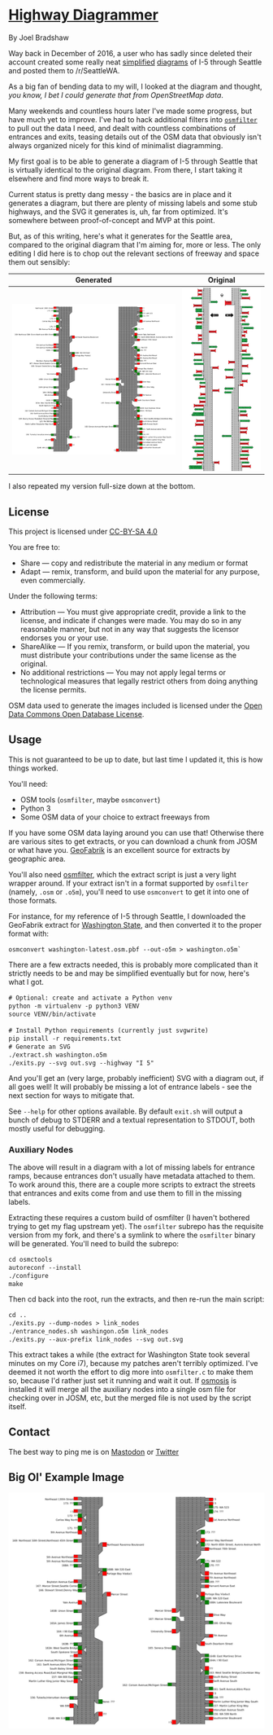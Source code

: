 # [Highway Diagrammer](https://github.com/cincodenada/freeway-exits/)
By Joel Bradshaw

Way back in December of 2016, a user who has sadly since deleted their account
created some really neat [simplified][orig] [diagrams][v2] of I-5 through
Seattle and posted them to /r/SeattleWA.

As a big fan of bending data to my will, I looked at the diagram and thought,
*you know, I bet I could generate that from OpenStreetMap data*.

Many weekends and countless hours later I've made some progress, but have much
yet to improve. I've had to hack additional filters into [`osmfilter`][osmc] to
pull out the data I need, and dealt with countless combinations of entrances
and exits, teasing details out of the OSM data that obviously isn't always
organized nicely for this kind of minimalist diagramming.

My first goal is to be able to generate a diagram of I-5 through Seattle that is
virtually identical to the original diagram. From there, I start taking it
elsewhere and find more ways to break it.

Current status is pretty dang messy - the basics are in place and it generates
a diagram, but there are plenty of missing labels and some stub highways, and
the SVG it generates is, uh, far from optimized. It's somewhere between
proof-of-concept and MVP at this point.

But, as of this writing, here's what it generates for the Seattle area, compared
to the original diagram that I'm aiming for, more or less. The only editing I
did here is to chop out the relevant sections of freeway and space them out
sensibly:

Generated | Original
-|-
![Generated diagram of Seattle freeways](seattle.png) |![Original diagram of Seattle freeways](inspiration.png)

I also repeated my version full-size down at the bottom.

## License
This project is licensed under [CC-BY-SA 4.0](ccbysa4)

You are free to:
 - Share — copy and redistribute the material in any medium or format
 - Adapt — remix, transform, and build upon the material for any purpose, even
   commercially. 

Under the following terms:
 - Attribution — You must give appropriate credit, provide a link to the
   license, and indicate if changes were made. You may do so in any reasonable
manner, but not in any way that suggests the licensor endorses you or your use.
 - ShareAlike — If you remix, transform, or build upon the material, you must
   distribute your contributions under the same license as the original.
 - No additional restrictions — You may not apply legal terms or technological
   measures that legally restrict others from doing anything the license
permits.
 
OSM data used to generate the images included is licensed under the
[Open Data Commons Open Database License](osmcopy).

## Usage

This is not guaranteed to be up to date, but last time I updated it, this is
how things worked.

You'll need:
 - OSM tools (`osmfilter`, maybe `osmconvert`)
 - Python 3
 - Some OSM data of your choice to extract freeways from
 
If you have some OSM data laying around you can use that! Otherwise there are
various sites to get extracts, or you can download a chunk from JOSM or what
have you. [GeoFabrik](https://download.geofabrik.de/) is an excellent source for
extracts by geographic area.

You'll also need [osmfilter](https://wiki.openstreetmap.org/wiki/Osmfilter),
which the extract script is just a very light wrapper around. If your extract
isn't in a format supported by `osmfilter` (namely, `.osm` or `.o5m`), you'll
need to use `osmconvert` to get it into one of those formats.

For instance, for my reference of I-5 through Seattle, I downloaded the
GeoFabrik extract for [Washington State](waextract), and then converted it to
the proper format with:

```shell
osmconvert washington-latest.osm.pbf --out-o5m > washington.o5m`
```

There are a few extracts needed, this is probably more complicated than it
strictly needs to be and may be simplified eventually but for now, here's what
I got.

```shell
# Optional: create and activate a Python venv
python -m virtualenv -p python3 VENV
source VENV/bin/activate

# Install Python requirements (currently just svgwrite)
pip install -r requirements.txt
# Generate an SVG
./extract.sh washington.o5m
./exits.py --svg out.svg --highway "I 5"
```

And you'll get an (very large, probably inefficient) SVG with a diagram out, if
all goes well! It will probably be missing a lot of entrance labels - see the
next section for ways to mitigate that.

See `--help` for other options available. By default `exit.sh` will output a
bunch of debug to STDERR and a textual representation to STDOUT, both mostly
useful for debugging.

### Auxiliary Nodes

The above will result in a diagram with a lot of missing labels for entrance
ramps, because entrances don't usually have metadata attached to them. To work
around this, there are a couple more scripts to extract the streets that
entrances and exits come from and use them to fill in the missing labels.

Extracting these requires a custom build of osmfilter (I haven't bothered trying
to get my flag upstream yet). The `osmfilter` subrepo has the requisite version
from my fork, and there's a symlink to where the `osmfilter` binary will be
generated. You'll need to build the subrepo:

```shell
cd osmctools
autoreconf --install
./configure
make
```

Then cd back into the root, run the extracts, and then re-run the main script:

```shell
cd ..
./exits.py --dump-nodes > link_nodes
./entrance_nodes.sh washingon.o5m link_nodes
./exits.py --aux-prefix link_nodes --svg out.svg
```

This extract takes a while (the extract for Washington State took several
minutes on my Core i7), because my patches aren't terribly optimized.  I've
deemed it not worth the effort to dig more into `osmfilter.c` to make them so,
because I'd rather just set it running and wait it out. If [osmosis](osmosis) is
installed it will merge all the auxiliary nodes into a single osm file for
checking over in JOSM, etc, but the merged file is not used by the script
itself.

## Contact

The best way to ping me is on [Mastodon](https://cybre.space/@cincodenada) or
[Twitter](https://twitter.com/cincodenada)

## Big Ol' Example Image

![Generated diagram of Seattle freeways](seattle.png)

[orig]: https://www.reddit.com/r/SeattleWA/comments/5i5ww9/i_get_annoyed_when_i_cant_figure_out_what_lane_i/ "Original post, just southbound"
[v2]: https://www.reddit.com/r/SeattleWA/comments/5ipdkg/another_cool_diagram/ "Improved post, both directions"
[osmc]: https://gitlab.com/osm-c-tools/osmctools "osmctools GitLab"
[waextract]: https://download.geofabrik.de/north-america/us/washington.html
[osmosis]: https://wiki.openstreetmap.org/wiki/Osmosis
[ccbysa4]: https://creativecommons.org/licenses/by-sa/4.0/
[osmcopy]: https://www.openstreetmap.org/copyright

